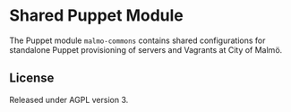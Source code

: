 # Shared Puppet Module

The Puppet module `malmo-commons` contains shared configurations for standalone Puppet provisioning of servers and Vagrants at City of Malmö.

## License
Released under AGPL version 3.

